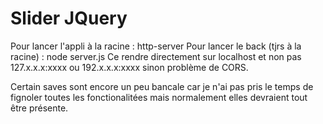 # Slider JQuery

Pour lancer l'appli à la racine : http-server
Pour lancer le back (tjrs à la racine) : node server.js
Ce rendre directement sur localhost et non pas 127.x.x.x:xxxx ou 192.x.x.x:xxxx sinon problème de CORS.

Certain saves sont encore un peu bancale car je n'ai pas pris le temps de fignoler toutes les fonctionalitées mais normalement elles devraient tout être présente. 
